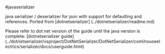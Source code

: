 #javaserializer

java serializer / deserializer for json with support for defaulting and references.
Ported from [dotnetserializer] (../dotnetserializer/readme.md)

Please refer to dot net version of the guide until the java version is complete:
[dotnetserializer guide] (../dotnetserializer/vsproject/DotNetSerializer/DotNetSerializer/com\houseelectrics/serializer/docs/userguide.html)
